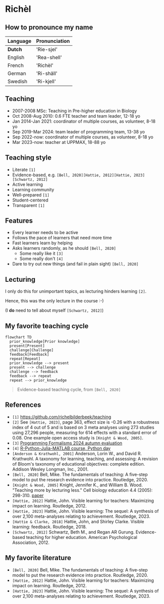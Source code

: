 # Richèl

## How to pronounce my name

| Language  | Pronunciation |
| --------- | ------------- |
| **Dutch** | 'Rie-sjel'    |
| English   | 'Rea-shell'   |
| French    | 'Richèl'      |
| German    | 'Ri-shäll'    |
| Swedish   | 'Ri-kjell'    |

## Teaching

- 2007-2008 MSc: Teaching in Pre-higher education in Biology
- Oct 2008-Aug 2010: 0.6 FTE teacher and team leader, 12-18 yo
- Jan 2014-Jan 2021: coordinator of multiple courses, as volunteer, 8-18 yo
- Sep 2019-Mar 2024: team leader of programming team, 13-38 yo
- Sep 2022-now: coordinator of multiple courses, as volunteer, 8-18 yo
- Mar 2023-now: teacher at UPPMAX, 18-88 yo

## Teaching style

- Literate `[1]`
- Evidence-based,
  e.g. `[Bell, 2020][Hattie, 2012][Hattie, 2023][Schwartz, 2012]`
- Active learning
- Learning community
- Well-prepared `[1]`
- Student-centered
- Transparent `[1]`

## Features

- Every learner needs to be active
- Follows the pace of learners that need more time
- Fast learners learn by helping
- Asks learners randomly, as he should `[Bell, 2020]`
    - Some really like it `[3]`
    - Some really don't `[4]`
- Dare to try out new things (and fail in plain sight) `[Bell, 2020]`

## Lecturing

I only do this for unimportant topics,
as lecturing hinders learning `[2]`.

Hence, this was the only lecture in the course :-)

(I **do** need to tell about myself `[Schwartz, 2012]`)

## My favorite teaching cycle

```mermaid
flowchart TD
  prior_knowledge[Prior knowledge]
  present[Present]
  challenge[Challenge]
  feedback[Feedback]
  repeat[Repeat]
  prior_knowledge --> present
  present --> challenge
  challenge --> feedback
  feedback --> repeat
  repeat --> prior_knowledge
```

> Evidence-based teaching cycle, from `[Bell, 2020]`

## References

- `[1]` <https://github.com/richelbilderbeek/teaching>
- `[2]` See `[Hattie, 2023]`, page 363, effect size is -0.26 with a robustness
  index of 4 out of 5
  and is based on 3 meta analyses using 273 studies using 27,296 people,
  measuring for 614 effects with a standard error of 0.08.
  One example open access study is `[Knight & Wood, 2005]`.
- `[3]` [Programming Formalisms 2024 autumn evaluation](https://uppmax.github.io/programming_formalisms/evaluations/2024_autumn/teacher_comments.csv)
- `[4]` [R-Python-Julia-MATLAB course, Python day](https://github.com/UPPMAX/R-python-julia-matlab-HPC/blob/main/evaluations/20241022/20241022_python.csv)
- `[Anderson & Krathwohl, 2001]` Anderson, Lorin W., and David R. Krathwohl.
  A taxonomy for learning, teaching, and assessing:
  A revision of Bloom's taxonomy of educational objectives: complete edition.
  Addison Wesley Longman, Inc., 2001.
- `[Bell, 2020]` Bell, Mike. The fundamentals of teaching:
  A five-step model to put the research evidence into practice. Routledge, 2020.
- `[Knight & Wood, 2005]` Knight, Jennifer K., and William B. Wood.
  "Teaching more by lecturing less." Cell biology education 4.4 (2005): 298-310.
  [paper](https://www.lifescied.org/doi/full/10.1187/05-06-0082)
- `[Hattie, 2012]` Hattie, John. Visible learning for teachers:
  Maximizing impact on learning. Routledge, 2012.
- `[Hattie, 2023]` Hattie, John. Visible learning:
  The sequel: A synthesis of over 2,100 meta-analyses relating to achievement.
  Routledge, 2023.
- `[Hattie & Clarke, 2018]` Hattie, John, and Shirley Clarke. Visible learning:
  feedback. Routledge, 2018.
- `[Schwartz, 2012]` Schwartz, Beth M., and Regan AR Gurung.
  Evidence-based teaching for higher education.
  American Psychological Association, 2012.

## My favorite literature

- `[Bell, 2020]` Bell, Mike. The fundamentals of teaching:
  A five-step model to put the research evidence into practice. Routledge, 2020.
- `[Hattie, 2012]` Hattie, John. Visible learning for teachers:
  Maximizing impact on learning. Routledge, 2012.
- `[Hattie, 2023]` Hattie, John. Visible learning:
  The sequel: A synthesis of over 2,100 meta-analyses relating to achievement.
  Routledge, 2023.

